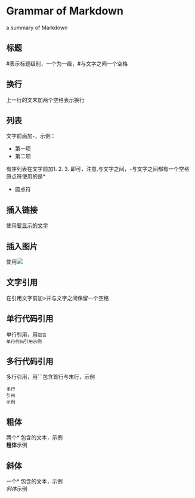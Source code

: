 # Grammar of Markdown  
a summary of Markdown  
  ## 标题  
  #表示标题级别，一个为一级，#与文字之间一个空格  
  ## 换行  
  上一行的文末加两个空格表示换行  
  ## 列表  
  文字前面加-，示例：
  - 第一项
  - 第二项  
   
  有序列表在文字前加1. 2. 3. 即可，注意.与文字之间，-与文字之间都有一个空格  
  原点符使用的是*  
  * 圆点符  
  ## 插入链接  
  使用[要显示的文字](要插入的链接地址)  
  ## 插入图片  
  使用![](图片链接地址)  
  ## 文字引用  
  在引用文字前加>并与文字之间保留一个空格  
  ## 单行代码引用  
  单行引用，用`包含`  
  `单行代码引用示例`
  ## 多行代码引用
  多行引用，用```包含首行与末行，示例  
  ```
  多行
  引用
  示例
  ```
  
  ## 粗体  
  两个* 包含的文本，示例  
  **粗体**示例  
  ## 斜体  
  一个* 包含的文本，示例  
  *斜体*示例  
  
  
